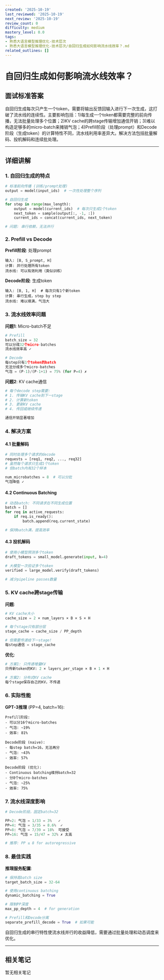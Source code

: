 ```yaml
---
created: '2025-10-19'
last_reviewed: '2025-10-19'
next_review: '2025-10-19'
review_count: 0
difficulty: medium
mastery_level: 0.0
tags:
- 熟悉大语言模型推理优化-技术层次
- 熟悉大语言模型推理优化-技术层次/自回归生成如何影响流水线效率？.md
related_outlines: []
---
```


# 自回归生成如何影响流水线效率？

## 面试标准答案

自回归生成每次只产生一个token，需要将输出反馈回输入进行下一次生成，这打破了流水线的连续性。主要影响包括：1)每生成一个token都需要完整的前向传播，无法批量处理多个位置；2)KV cache的跨stage传输增加通信开销；3)难以构造足够多的micro-batch来摊销气泡；4)Prefill阶段（处理prompt）和Decode阶段（生成token）的计算特性不同，流水线利用率差异大。解决方法包括批量解码、投机解码和连续批处理。

---

## 详细讲解

### 1. 自回归生成的特点

```python
# 标准前向传播 (训练/prompt处理)
output = model(input_ids)  # 一次性处理整个序列

# 自回归生成
for step in range(max_length):
    output = model(current_ids)  # 每次只生成1个token
    next_token = sample(output[:, -1, :])
    current_ids = concat(current_ids, next_token)

# 问题: 串行依赖，无法并行
```

### 2. Prefill vs Decode

**Prefill阶段**: 处理prompt
```
输入: [B, S_prompt, H]
计算: 并行处理所有token
流水线: 可以有效利用（类似训练）
```

**Decode阶段**: 生成token
```
输入: [B, 1, H]  # 每次只有1个新token
计算: 串行生成，step by step
流水线: 难以填满，气泡大
```

### 3. 流水线效率问题

**问题1**: Micro-batch不足
```python
# Prefill
batch_size = 32
可以分成32个micro-batches
流水线效率高 ✓

# Decode  
每step只有1个token的batch
无法分成多个micro-batches
气泡 = (P-1)/(P-1+1) = 75% (for P=4) ✗
```

**问题2**: KV cache通信
```python
# 每个decode step需要:
# 1. 传输KV cache到下一stage
# 2. 计算新token
# 3. 更新KV cache
# 4. 传回或继续传递

通信开销显著增加
```

### 4. 解决方案

#### 4.1 批量解码

```python
# 同时处理多个请求的decode
requests = [req1, req2, ..., req32]
# 虽然每个请求只生成1个token
# 但batch内有32个样本

num_microbatches = 8  # 可以分批
气泡降低 ✓
```

#### 4.2 Continuous Batching

```python
# 动态batch: 不同请求在不同生成位置
batch = []
for req in active_requests:
    if req.is_ready():
        batch.append(req.current_state)

# 保持batch满，提高效率
```

#### 4.3 投机解码

```python
# 使用小模型预测多个token
draft_tokens = small_model.generate(input, k=4)

# 大模型一次验证多个token
verified = large_model.verify(draft_tokens)

# 减少pipeline passes数量
```

### 5. KV cache跨stage传输

**问题**:
```python
# KV cache大小
cache_size = 2 × num_layers × B × S × H

# 每个stage只有部分层
stage_cache = cache_size / PP_depth

# 但需要传递给下一stage!
每step通信 = stage_cache
```

**优化**:
```python
# 方案1: 只传递增量KV
只传新token的KV: 2 × layers_per_stage × B × 1 × H

# 方案2: 分布式KV cache
每个stage保存自己的KV，不传递
```

### 6. 实际性能

**GPT-3推理** (PP=4, batch=16):
```
Prefill阶段:
- 可以分16个micro-batches  
- 气泡: ~19%
- 效率: 81%

Decode阶段 (naive):
- 每step batch=16，无法再分
- 气泡: ~43%  
- 效率: 57%

Decode阶段 (优化):
- Continuous batching维持batch=32
- 分8个micro-batches
- 气泡: ~25%
- 效率: 75%
```

### 7. 流水线深度影响

```python
# Decode阶段，固定batch=32

PP=2: 气泡 = 1/33 = 3%   ✓
PP=4: 气泡 = 3/35 = 8.6%  ✓  
PP=8: 气泡 = 7/39 = 18%  可接受
PP=16: 气泡 = 15/47 = 32% ✗ 太高

# 推荐: PP ≤ 8 for autoregressive
```

### 8. 最佳实践

**推理服务配置**:
```python
# 保持高batch size
target_batch_size = 32-64

# 使用continuous batching
dynamic_batching = True

# 限制PP深度  
max_pp_depth = 4  # for generation

# Prefill和Decode分离
separate_prefill_decode = True  # 如果可能
```

自回归生成的串行特性使流水线并行的收益降低，需要通过批量处理和动态调度来优化。


---

## 相关笔记
<!-- 自动生成 -->

暂无相关笔记

